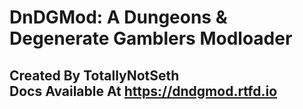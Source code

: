 # DnDGMod: A Dungeons & Degenerate Gamblers Modloader
## Created By TotallyNotSeth <br> Docs Available At https://dndgmod.rtfd.io